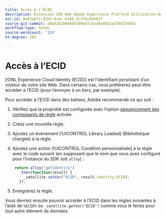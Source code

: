 ```yaml
---
title: Accès à l’ECID
description: Extension SDK Web Adobe Experience Platform Utilisation de l’ECID dans les balises
exl-id: 8e63a873-d7b5-4c6c-b14d-3c3fbc82b62f
source-git-commit: a8b0282004dd57096dfc63a9adb82ad70d37495d
workflow-type: tm+mt
source-wordcount: '124'
ht-degree: 10%

---
```


# Accès à l’ECID

[!DNL Experience Cloud Identity (ECID)] est l’identifiant persistant d’un visiteur de votre site Web. Dans certains cas, vous préférerez peut-être accéder à l’ECID (pour l’envoyer à un tiers, par exemple).

Pour accéder à l’ECID dans des balises, Adobe recommande ce qui suit :

1. Vérifiez que la propriété est configurée avec l’option [séquencement des composants de règle](../../tags/ui/managing-resources/rules.md#sequencing) activée.
1. Créez une nouvelle règle.
1. Ajoutez un événement [!UICONTROL Library Loaded] (Bibliothèque chargée) à la règle.
1. Ajoutez une action [!UICONTROL Condition personnalisée] à la règle avec le code suivant (en supposant que le nom que vous avez configuré pour l’instance du SDK soit `alloy`) :

   ```javascript
    return alloy("getIdentity")
      .then(function(result) {
        _satellite.setVar("ECID", result.identity.ECID);
      });
   ```

1. Enregistrez la règle.

Vous devriez ensuite pouvoir accéder à l’ECID dans les règles suivantes à l’aide de `%ECID%` ou `_satellite.getVar("ECID")` comme vous le feriez pour tout autre élément de données.
